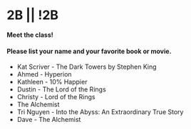 # 2B || !2B

**Meet the class!**

#### Please list your name and your favorite book or movie.
- Kat Scriver - The Dark Towers by Stephen King
- Ahmed - Hyperion
- Kathleen - 10% Happier
- Dustin - The Lord of the Rings
- Christy - Lord of the Rings
- The Alchemist
- Tri Nguyen - Into the Abyss: An Extraordinary True Story
- Dave - The Alchemist
